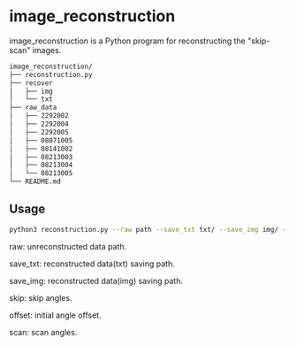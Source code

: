 # image_reconstruction

image_reconstruction is a Python program for reconstructing the "skip-scan" images.

```bash
image_reconstruction/
├── reconstruction.py
├── recover
│   ├── img
│   └── txt
├── raw_data
│   ├── 2292002
│   ├── 2292004
│   ├── 2292005
│   ├── 08071005
│   ├── 08141002
│   ├── 08213003
│   ├── 08213004
│   └── 08213005
└── README.md
```

## Usage

```bash
python3 reconstruction.py --raw path --save_txt txt/ --save_img img/ --skip 2 --offset 1 --scan 1 
```
raw: unreconstructed data path.         
      
save_txt: reconstructed data(txt) saving path.  
 
save_img: reconstructed data(img) saving path.

skip: skip angles.  

offset: initial angle offset.   

scan: scan angles.  
